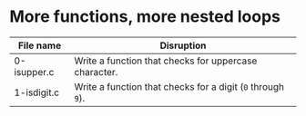 # More functions, more nested loops

| File name   | Disruption                                                  |
| ----------- | ----------------------------------------------------------- |
| 0-isupper.c | Write a function that checks for uppercase character.       |
| 1-isdigit.c | Write a function that checks for a digit (`0` through `9`). |

